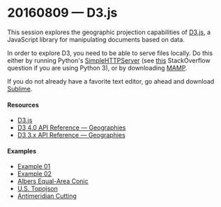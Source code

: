 # 20160809 &mdash; D3.js

This session explores the geographic projection capabilities of [D3.js](https://d3js.org/), a JavaScript library for manipulating documents based on data.

In order to explore D3, you need to be able to serve files locally. Do this either by running Python's [SimpleHTTPServer](https://docs.python.org/2/library/simplehttpserver.html) (see [this](http://stackoverflow.com/questions/7943751/what-is-the-python3-equivalent-of-python-m-simplehttpserver) StackOverflow question if you are using Python 3), or by downloading [MAMP](https://www.mamp.info/en/). 

If you do not already have a favorite text editor, go ahead and download [Sublime](https://www.sublimetext.com/). 

#### Resources
* [D3.js](https://d3js.org/)
* [D3 4.0 API Reference &mdash; Geographies](https://github.com/d3/d3/blob/master/API.md#geographies-d3-geo)
* [D3 3.x API Reference &mdash; Geographies](https://github.com/d3/d3-3.x-api-reference/blob/master/Geo-Projections.md)

#### Examples
* [Example 01](https://github.com/emilyfuhrman/map-club/tree/master/Session_05/Examples/Example_01)
* [Example 02](https://github.com/emilyfuhrman/map-club/tree/master/Session_05/Examples/Example_02)
* [Albers Equal-Area Conic](http://bl.ocks.org/mbostock/3734308)
* [U.S. Topojson](http://bl.ocks.org/mbostock/4090848)
* [Antimeridian Cutting](http://bl.ocks.org/mbostock/3788999)